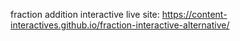 fraction addition interactive live site: https://content-interactives.github.io/fraction-interactive-alternative/

